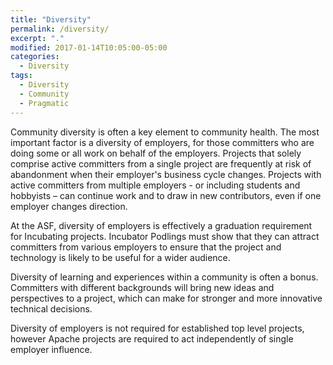 ```yaml
---
title: "Diversity"
permalink: /diversity/
excerpt: "."
modified: 2017-01-14T10:05:00-05:00
categories:
  - Diversity
tags:
  - Diversity
  - Community
  - Pragmatic
---
```


Community diversity is often a key element to community health. The most important factor is a diversity of employers, for those committers who are doing some or all work on behalf of the employers. Projects that solely comprise active committers from a single project are frequently at risk of abandonment when their employer's business cycle changes. Projects with active committers from multiple employers - or including students and hobbyists – can continue work and to draw in new contributors, even if one employer changes direction.

At the ASF, diversity of employers is effectively a graduation requirement for Incubating projects. Incubator Podlings must show that they can attract committers from various employers to ensure that the project and technology is likely to be useful for a wider audience.

Diversity of learning and experiences within a community is often a bonus. Committers with different backgrounds will bring new ideas and perspectives to a project, which can make for stronger and more innovative technical decisions.

Diversity of employers is not required for established top level projects, however Apache projects are required to act independently of single employer influence.
